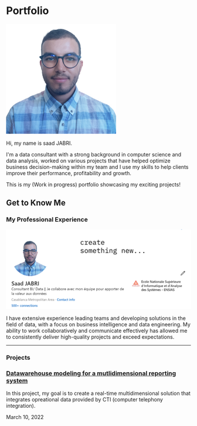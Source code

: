
# Portfolio

<p align="center">

<img src="Images/IMG_jbra.jpg" height=300></p>

Hi, my name is saad JABRI.

<p>I'm a data consultant with a strong background in computer science and data analysis, worked on various projects that have helped optimize business decision-making within my team and I use my skills to help clients improve their performance, profitability and growth.</p>

This is my (Work in progress) portfolio showcasing my exciting projects!

## Get to Know Me

### My Professional Experience

  <p align="center">
<a href="https://www.linkedin.com/in/saad-jabri/"><img src="Images/LinkedIn.png"></a></p>
  
  <p>I have extensive experience leading teams and developing solutions in the field of data, with a focus on business intelligence and data engineering. My ability to work collaboratively and communicate effectively has allowed me to consistently deliver high-quality projects and exceed expectations.</p>

<hr>

### Projects

### [Datawarehouse modeling for a mutlidimensional reporting system](https://github.com/harrisonjansma/2019_Notes/tree/master/ML/NLP/PyTorch%20RNN%20Implementations)

<p>
In this project, my goal is to create a real-time multidimensional solution that integrates opreational data provided by CTI (computer telephony integration).
 </p>

March 10, 2022
